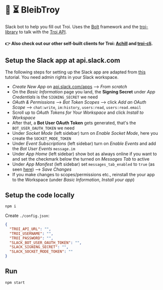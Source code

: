 # 🤖 ⏳ BleibTroy
Slack bot to help you fill out Troi. Uses the [Bolt](https://github.com/SlackAPI/bolt-js) framework and the [troi-library](https://github.com/digitalservice4germany/troi-library) to talk with the [Troi API](https://v2.troi.dev/).

#### 👉 Also check out our other self-built clients for Troi: [Achill](https://github.com/digitalservice4germany/achill) and [troi-cli](https://github.com/digitalservice4germany/troi-cli).

## Setup the Slack app at api.slack.com

The following steps for setting up the Slack app are adapted from [this](https://slack.dev/bolt-js/tutorial/getting-started) tutorial. You need admin rights in your Slack workspace.

- *Create New App* on [api.slack.com/apps](https://api.slack.com/apps) --> *From scratch*
- On the *Basic Information* page you land, the **Signing Secret** under *App Credentials* is the `SIGNING_SECRET` we need
- *OAuth & Permissions* --> *Bot Token Scopes* --> click *Add an OAuth Scope* --> `chat:write`, `im:history`, `users:read`, `users:read.email`
- Scroll up to *OAuth Tokens for Your Workspace* and click *Install to Workspace*
- After that, a **Bot User OAuth Token** gets generated, that's the `BOT_USER_OAUTH_TOKEN` we need
- Under *Socket Mode* (left sidebar) turn on *Enable Socket Mode*, here you create the `SOCKET_MODE_TOKEN`
- Under *Event Subscriptions* (left sidebar) turn on *Enable Events* and add the *Bot User Events* `message.im`
- Under *App Home* (left sidebar) show bot as always online if you want to and set the checkmark below the turned on *Messages Tab* to active
- Under *App Manifest* (left sidebar) set `messages_tab_enabled` to `true` (as seen [here](https://stackoverflow.com/a/69937581)) --> *Save Changes*
- If you make changes to scopes/permissions etc., reinstall the your app to the Workspace (under *Basic Information*, *Install your app*)

## Setup the code locally

```js
npm i
```

Create `./config.json`:
```json
{
  "TROI_API_URL": "",
  "TROI_USERNAME": "",
  "TROI_PASSWORD": "",
  "SLACK_BOT_USER_OAUTH_TOKEN": "",
  "SLACK_SIGNING_SECRET": "",
  "SLACK_SOCKET_MODE_TOKEN": ""
}
```

## Run

```bash
npm start
```

